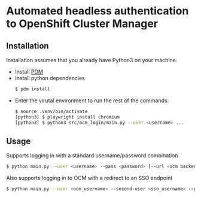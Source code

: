 # Automated headless authentication to OpenShift Cluster Manager

## Installation

Installation assumes that you already have Python3 on your machine.

* Install [PDM](https://pdm-project.org/latest/#installation)
* Install python dependencies
    ```bash
    $ pdm install
    ```
* Enter the virutal environment to run the rest of the commands:
    ```bash
    $ source .venv/bin/activate
    [python3] $ playwright install chromium
    [python3] $ python3 src/ocm_login/main.py --user <username> ...
    ```

## Usage

Supports logging in with a standard username/password combination

```bash
$ python main.py --user <username> --pass <password> [--url <ocm backend api URL>]
```

Also supports logging in to OCM with a redirect to an SSO endpoint

```bash
$ python main.py --user <ocm_username> --second-user <sso_username> --pass <sso_password>
```
